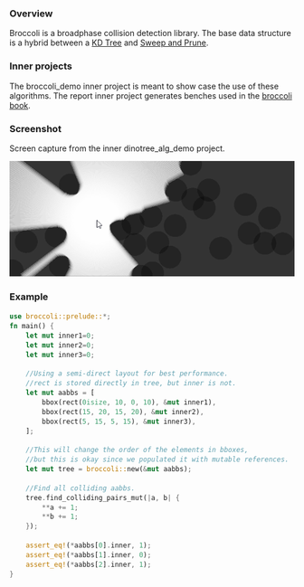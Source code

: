 ### Overview

Broccoli is a broadphase collision detection library. 
The base data structure is a hybrid between a [KD Tree](https://en.wikipedia.org/wiki/K-d_tree) and [Sweep and Prune](https://en.wikipedia.org/wiki/Sweep_and_prune).

### Inner projects

The broccoli_demo inner project is meant to show case the use of these algorithms. 
The report inner project generates benches used in the [broccoli book](https://tiby312.github.io/broccoli_report).

### Screenshot

Screen capture from the inner dinotree_alg_demo project.

<img src="./assets/screenshot.gif" alt="screenshot">

### Example

```rust
use broccoli::prelude::*;
fn main() {
    let mut inner1=0;
    let mut inner2=0;
    let mut inner3=0;

    //Using a semi-direct layout for best performance.
    //rect is stored directly in tree, but inner is not.
    let mut aabbs = [
        bbox(rect(0isize, 10, 0, 10), &mut inner1),
        bbox(rect(15, 20, 15, 20), &mut inner2),
        bbox(rect(5, 15, 5, 15), &mut inner3),
    ];

    //This will change the order of the elements in bboxes,
    //but this is okay since we populated it with mutable references.
    let mut tree = broccoli::new(&mut aabbs);

    //Find all colliding aabbs.
    tree.find_colliding_pairs_mut(|a, b| {
        **a += 1;
        **b += 1;
    });

    assert_eq!(*aabbs[0].inner, 1);
    assert_eq!(*aabbs[1].inner, 0);
    assert_eq!(*aabbs[2].inner, 1);
}

```
